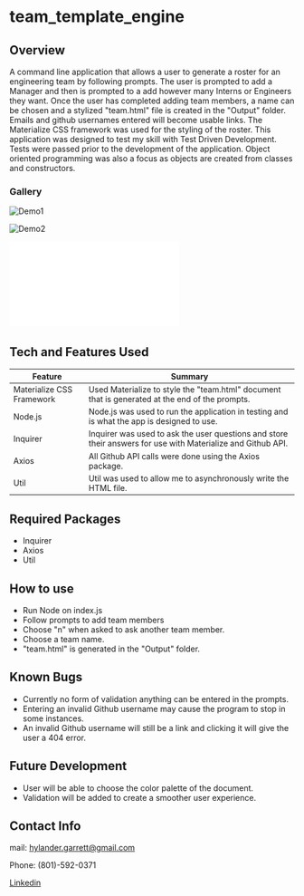 # team_template_engine


## Overview

A command line application that allows a user to generate a roster for an engineering team by following prompts. The user is prompted to add a Manager and then is prompted to a add however many Interns or Engineers they want. Once the user has completed adding team members, a name can be chosen and a stylized "team.html" file is created in the "Output" folder. Emails and github usernames entered will become usable links. The Materialize CSS framework was used for the styling of the roster. This application was designed to test my skill with Test Driven Development. Tests were passed prior to the development of the application. Object oriented programming was also a focus as objects are created from classes and constructors.


### Gallery

![Demo1](/demogifs/team_template_demo1.gif "Follow the prompts.")

![Demo2](/demogifs/team_template_demo2.gif "Generate a team roster.")

![Sample Team](output/sampleteam.pdf)

## Tech and Features Used

| Feature       | Summary                                                                                                  | 
| ------------- | -------------------------------------------------------------------------------------------------------- |
| Materialize CSS Framework | Used Materialize to style the "team.html" document that is generated at the end of the prompts.|
| Node.js       | Node.js was used to run the application in testing and is what the app is designed to use.               |
| Inquirer      | Inquirer was used to ask the user questions and store their answers for use with Materialize and Github API. |
| Axios         | All Github API calls were done using the Axios package.                                                    |
| Util          | Util was used to allow me to asynchronously write the HTML file.                                             |


## Required Packages

* Inquirer
* Axios
* Util


## How to use

* Run Node on index.js
* Follow prompts to add team members
* Choose "n" when asked to ask another team member.
* Choose a team name. 
* "team.html" is generated in the "Output" folder. 


## Known Bugs

* Currently no form of validation anything can be entered in the prompts. 
* Entering an invalid Github username may cause the program to stop in some instances.
* An invalid Github username will still be a link and clicking it will give the user a 404 error.


## Future Development

* User will be able to choose the color palette of the document.
* Validation will be added to create a smoother user experience.

## Contact Info

mail: hylander.garrett@gmail.com

Phone: (801)-592-0371

[Linkedin](https://www.linkedin.com/in/garrett-h-859007a0/)